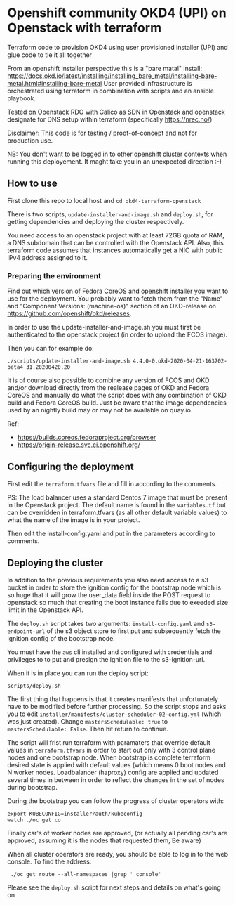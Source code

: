 # Openshift community OKD4 (UPI) on Openstack with terraform

Terraform code to provision OKD4 using user provisioned installer (UPI) and
glue code to tie it all together

From an openshift installer perspective this is a "bare matal" install:
https://docs.okd.io/latest/installing/installing_bare_metal/installing-bare-metal.html#installing-bare-metal
User provided infrastructure is orchestrated using terraform in combination with scripts and an ansible playbook.

Tested on Openstack RDO with Calico as SDN in Openstack and openstack designate
for DNS setup within terraform (specifically https://nrec.no/)

Disclaimer: This code is for testing / proof-of-concept and not for production use.

NB: You don't want to be logged in to other openshift cluster contexts when
running this deployement. It maght take you in an unexpected direction :-)

## How to use

First clone this repo to local host and `cd okd4-terraform-openstack`

There is two scripts, `update-installer-and-image.sh` and
`deploy.sh`, for getting dependencies and deploying the
cluster respectively.

You need access to an openstack project with  at least 72GB quota of RAM, a DNS
subdomain that can be controlled with the Openstack API. Also, this terraform
code assumes that instances automatically get a NIC with public IPv4
address assigned to it.

### Preparing the environment

Find out which version of Fedora CoreOS and openshift installer you want to use
for the deployment. You probably want to fetch them from the "Name" and
"Component Versions: (machine-os)" section of an OKD-release on
https://github.com/openshift/okd/releases.

In order to use the update-installer-and-image.sh you must first be
authenticated to the openstack project (in order to upload the FCOS image).

Then you can for example do:

`./scripts/update-installer-and-image.sh 4.4.0-0.okd-2020-04-21-163702-beta4 31.20200420.20`

It is of course also possible to combine any version of FCOS and OKD and/or
download directly from the realease pages of OKD and Fedora CoreOS and manually
do what the script does with any combination of OKD build and Fedora CoreOS
build. Just be aware that the image dependencies used by an nightly build may or
may not be available on quay.io.

Ref:

* https://builds.coreos.fedoraproject.org/browser
* https://origin-release.svc.ci.openshift.org/

## Configuring the deployment

First edit the `terraform.tfvars` file and fill in according to the comments.

PS: The load balancer uses a standard Centos 7 image that must be present in
the Openstack project. The default name is found in the `variables.tf` but can
be overridden in terraform.tfvars (as all other default variable values) to
what the name of the image is in your project.   

Then edit the install-config.yaml and put in the parameters according to comments.

## Deploying the cluster

In addition to the previous requirements you also need access to a s3 bucket in
order to store the ignition config for the bootstrap node which is so huge that it
will grow the user_data field inside the POST request to openstack so much that
creating the boot instance fails due to exeeded size limit in the Openstack
API.

The `deploy.sh` script takes two arguments: `install-config.yaml` and
`s3-endpoint-url` of the s3 object store to first put and subsequently fetch
the ignition config of the bootstrap node.

You must have the `aws` cli installed and configured with credentials and
privileges to to put and presign the ignition file to the s3-ignition-url.

When it is in place you can run the deploy script:

`scripts/deploy.sh`

The first thing that happens is that it creates manifests that unfortunately
have to be modified before further processing. So the script stops and asks you
to edit `installer/manifests/cluster-scheduler-02-config.yml` (which was just
created). Change `mastersSchedulable: true` to `mastersSchedulable: False`. Then
hit return to continue.

The script will frist run terraform with paramaters that override default
values in `terraform.tfvars` in order to start out only with 3 control plane
nodes and one bootstrap node. When bootstrap is complete terraform desired
state is applied with default values (which means 0 boot nodes and N worker
nodes. Loadbalancer (haproxy) config are applied and updated several times  in
between in order to reflect the changes in the set of nodes during bootstrap.

During the bootstrap you can follow the progress of cluster operators with:

```
export KUBECONFIG=installer/auth/kubeconfig
watch ./oc get co
```

Finally csr's of worker nodes are approved, (or actually all pending csr's are
approved, assuming it is the nodes that requested them, Be aware)

When all cluster operators are ready, you should be able to log in to the web
console. To find the address:

` ./oc get route --all-namespaces |grep ' console'`

Please see the `deploy.sh` script for next steps and details on what's going on


